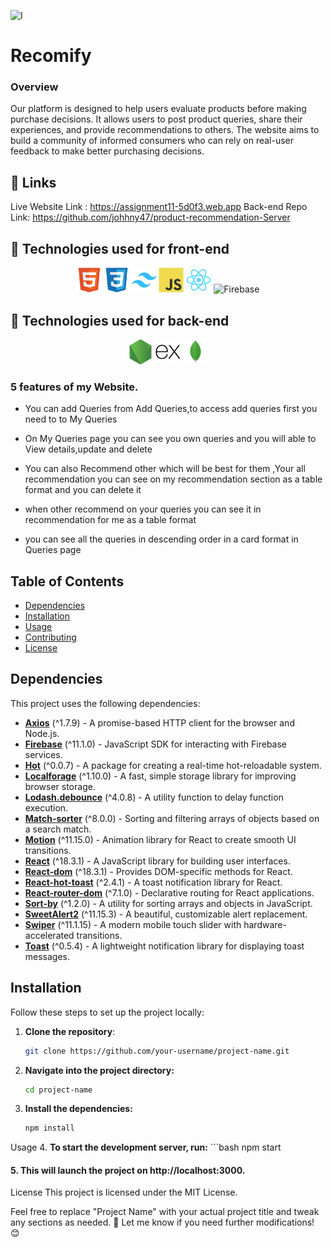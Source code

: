 ![I](https://i.ibb.co.com/jPdx9VVJ/Screenshot-2025-02-05-112205.png)
# Recomify



 




### Overview
Our platform is designed to help users evaluate products before making purchase decisions. It allows users to post product queries, share their experiences, and provide recommendations to others. The website aims to build a community of informed consumers who can rely on real-user feedback to make better purchasing decisions.
## 🔗 Links
Live Website Link : https://assignment11-5d0f3.web.app
Back-end Repo Link: https://github.com/johhny47/product-recommendation-Server

## 🚀 Technologies used for front-end

<p align="center">
    <img src="https://raw.githubusercontent.com/devicons/devicon/master/icons/html5/html5-original.svg" alt="HTML5" width="40" height="40"/>
    <img src="https://raw.githubusercontent.com/devicons/devicon/master/icons/css3/css3-original.svg" alt="CSS3" width="40" height="40"/>
    <img src="https://raw.githubusercontent.com/devicons/devicon/master/icons/tailwindcss/tailwindcss-original.svg" alt="Tailwind CSS" width="40" height="40"/>
    <img src="https://raw.githubusercontent.com/devicons/devicon/master/icons/javascript/javascript-original.svg" alt="JavaScript" width="40" height="40"/>
    <img src="https://raw.githubusercontent.com/devicons/devicon/master/icons/react/react-original.svg" alt="React" width="40" height="40"/>
     <img src="https://www.vectorlogo.zone/logos/firebase/firebase-icon.svg" alt="Firebase" width="40" height="40"/>
</p>

## 🚀 Technologies used for back-end

<p align="center">
     <img src="https://raw.githubusercontent.com/devicons/devicon/master/icons/nodejs/nodejs-original.svg" alt="Node.js" width="40" height="40"/>
    <img src="https://raw.githubusercontent.com/devicons/devicon/master/icons/express/express-original.svg" alt="Express.js" width="40" height="40"/>
    <img src="https://raw.githubusercontent.com/devicons/devicon/master/icons/mongodb/mongodb-original.svg" alt="MongoDB" width="40" height="40"/>
</p>

### 5 features of my Website.
- You can add Queries from Add Queries,to access add queries first you need to to My Queries
- On My Queries page you can see you own queries and you will able to View details,update and delete 
- You can also Recommend other which will be best for them ,Your all recommendation you can see on my recommendation section as a table format and you can delete it  

- when other recommend on your queries you can see it in recommendation for me as a table format 
- you can see  all the queries in descending order in a card format in Queries page 


## Table of Contents
- [Dependencies](#dependencies)
- [Installation](#installation)
- [Usage](#usage)
- [Contributing](#contributing)
- [License](#license)

## Dependencies
This project uses the following dependencies:

- **[Axios](https://axios-http.com/)** (^1.7.9) - A promise-based HTTP client for the browser and Node.js.
- **[Firebase](https://firebase.google.com/)** (^11.1.0) - JavaScript SDK for interacting with Firebase services.
- **[Hot](https://www.npmjs.com/package/hot)** (^0.0.7) - A package for creating a real-time hot-reloadable system.
- **[Localforage](https://localforage.github.io/localForage/)** (^1.10.0) - A fast, simple storage library for improving browser storage.
- **[Lodash.debounce](https://lodash.com/docs/4.17.15#debounce)** (^4.0.8) - A utility function to delay function execution.
- **[Match-sorter](https://github.com/kentcdodds/match-sorter)** (^8.0.0) - Sorting and filtering arrays of objects based on a search match.
- **[Motion](https://www.framer.com/motion/)** (^11.15.0) - Animation library for React to create smooth UI transitions.
- **[React](https://react.dev/)** (^18.3.1) - A JavaScript library for building user interfaces.
- **[React-dom](https://react.dev/)** (^18.3.1) - Provides DOM-specific methods for React.
- **[React-hot-toast](https://react-hot-toast.com/)** (^2.4.1) - A toast notification library for React.
- **[React-router-dom](https://reactrouter.com/)** (^7.1.0) - Declarative routing for React applications.
- **[Sort-by](https://www.npmjs.com/package/sort-by)** (^1.2.0) - A utility for sorting arrays and objects in JavaScript.
- **[SweetAlert2](https://sweetalert2.github.io/)** (^11.15.3) - A beautiful, customizable alert replacement.
- **[Swiper](https://swiperjs.com/)** (^11.1.15) - A modern mobile touch slider with hardware-accelerated transitions.
- **[Toast](https://www.npmjs.com/package/toast)** (^0.5.4) - A lightweight notification library for displaying toast messages.

## Installation
Follow these steps to set up the project locally:

1. **Clone the repository**:
   ```bash
   git clone https://github.com/your-username/project-name.git
2. **Navigate into the project directory:**
   ```bash
   cd project-name
3. **Install the dependencies:**
    ```bash
    npm install
Usage
4. **To start the development server, run:**
    ```bash
    npm start
#### 5. This will launch the project on http://localhost:3000.
License
This project is licensed under the MIT License.

Feel free to replace "Project Name" with your actual project title and tweak any sections as needed. 🚀 Let me know if you need further modifications! 😊


